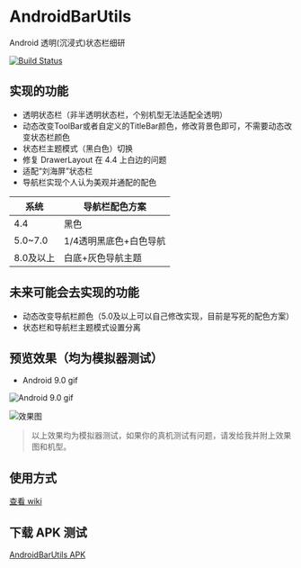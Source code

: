 # AndroidBarUtils
Android 透明(沉浸式)状态栏细研

[![Build Status](https://travis-ci.org/yy1300326388/AndroidBarUtils.svg?branch=master)](https://travis-ci.org/yy1300326388/AndroidBarUtils)

## 实现的功能

- 透明状态栏（非半透明状态栏，个别机型无法适配全透明）
- 动态改变ToolBar或者自定义的TitleBar颜色，修改背景色即可，不需要动态改变状态栏颜色
- 状态栏主题模式（黑白色）切换
- 修复 DrawerLayout 在 4.4 上白边的问题
- 适配“刘海屏”状态栏
- 导航栏实现个人认为美观并通配的配色

系统 | 导航栏配色方案
--- | ---
4.4 | 黑色 
5.0~7.0 | 1/4透明黑底色+白色导航
8.0及以上| 白底+灰色导航主题

## 未来可能会去实现的功能

- 动态改变导航栏颜色（5.0及以上可以自己修改实现，目前是写死的配色方案）
- 状态栏和导航栏主题模式设置分离

## 预览效果（均为模拟器测试）

- Android 9.0 gif

![Android 9.0 gif](https://github.com/yy1300326388/AndroidBarUtils/blob/master/images/Android%20All.gif)

![效果图](https://github.com/yy1300326388/AndroidBarUtils/blob/master/images/Android%20All.png)

> 以上效果均为模拟器测试，如果你的真机测试有问题，请发给我并附上效果图和机型。

## 使用方式
[查看 wiki](https://github.com/yy1300326388/AndroidBarUtils/wiki)

## 下载 APK 测试
[AndroidBarUtils APK](apk/app-release.apk)





